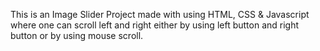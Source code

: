 This is an Image Slider Project made with using HTML, CSS & Javascript where one can scroll left and right either by using left button and right button or by using mouse scroll.
